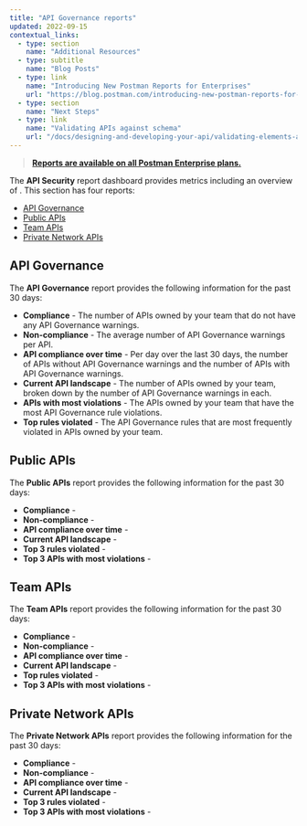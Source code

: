 ```yaml
---
title: "API Governance reports"
updated: 2022-09-15
contextual_links:
  - type: section
    name: "Additional Resources"
  - type: subtitle
    name: "Blog Posts"
  - type: link
    name: "Introducing New Postman Reports for Enterprises"
    url: "https://blog.postman.com/introducing-new-postman-reports-for-enterprises/"
  - type: section
    name: "Next Steps"
  - type: link
    name: "Validating APIs against schema"
    url: "/docs/designing-and-developing-your-api/validating-elements-against-schema/"
---
```


> [**Reports are available on all Postman Enterprise plans.**](https://www.postman.com/pricing)

The **API Security** report dashboard provides metrics including an overview of <!-- TODO: fill this in -->. This section has four reports:

* [API Governance](#api-governance)
* [Public APIs](#public-apis)
* [Team APIs](#team-apis)
* [Private Network APIs](#private-network-apis)

## API Governance

The **API Governance** report provides the following information for the past 30 days:

* **Compliance** - The number of APIs owned by your team that do not have any API Governance warnings.
* **Non-compliance** - The average number of API Governance warnings per API.
* **API compliance over time** - Per day over the last 30 days, the number of APIs without API Governance warnings and the number of APIs with API Governance warnings.
* **Current API landscape** - The number of APIs owned by your team, broken down by the number of API Governance warnings in each.
* **APIs with most violations** - The APIs owned by your team that have the most API Governance rule violations.
* **Top rules violated** - The API Governance rules that are most frequently violated in APIs owned by your team.

## Public APIs

The **Public APIs** report provides the following information for the past 30 days:

* **Compliance** -
* **Non-compliance** -
* **API compliance over time** -
* **Current API landscape** -
* **Top 3 rules violated** -
* **Top 3 APIs with most violations** -

## Team APIs

The **Team APIs** report provides the following information for the past 30 days:

* **Compliance** -
* **Non-compliance** -
* **API compliance over time** -
* **Current API landscape** -
* **Top rules violated** -
* **Top 3 APIs with most violations** -

## Private Network APIs

The **Private Network APIs** report provides the following information for the past 30 days:

* **Compliance** -
* **Non-compliance** -
* **API compliance over time** -
* **Current API landscape** -
* **Top 3 rules violated** -
* **Top 3 APIs with most violations** -
